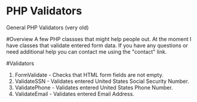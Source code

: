 PHP Validators
==============

General PHP Validators (very old)

#Overview
A few PHP classses that might help people out.  At the moment I have classes that validate entered form data.
If you have any questions or need additional help you can contact me using the "contact" link.

#Validators
1. FormValidate - Checks that HTML form fields are not empty.
2. ValidateSSN - Validates entered United States Social Security Number.
3. ValidatePhone - Validates entered United States Phone Number.
4. ValidateEmail - Validates entered Email Address.